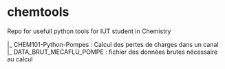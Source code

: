 # chemtools
Repo for usefull python tools for IUT student in Chemistry

|_ CHEM101-Python-Pompes : Calcul des pertes de charges dans un canal
    |_ DATA_BRUT_MECAFLU_POMPE : fichier des données brutes nécessaire au calcul


